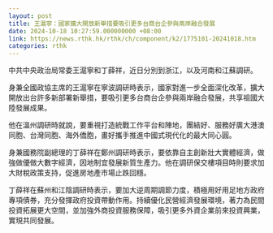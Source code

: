 ```yaml
---
layout: post
title: 王滬寧：國家擴大開放新舉措要吸引更多台商台企參與兩岸融合發展
date: 2024-10-18 10:27:59.000000000 +08:00
link: https://news.rthk.hk/rthk/ch/component/k2/1775101-20241018.htm
categories: rthk
---
```


中共中央政治局常委王滬寧和丁薛祥，近日分別到浙江，以及河南和江蘇調研。

身兼全國政協主席的王滬寧在寧波調研時表示，國家對進一步全面深化改革，擴大開放出台許多新部署新舉措，要吸引更多台商台企參與兩岸融合發展，共享祖國大陸發展成果。

他在溫州調研時就說，要重視打造統戰工作平台和陣地，團結好、服務好廣大港澳同胞、台灣同胞、海外僑胞，畫好攜手推進中國式現代化的最大同心圓。

身兼國務院副總理的丁薛祥在鄭州調研時表示，要依靠自主創新壯大實體經濟，做強做優做大數字經濟，因地制宜發展新質生產力。他在調研保交樓項目時則要求加大財稅政策支持，促進房地產市場止跌回穩。

丁薛祥在蘇州和江陰調研時表示，要加大逆周期調節力度，積極用好用足地方政府專項債券，充分發揮政府投資帶動作用。持續優化民營經濟發展環境，著力為民間投資拓展更大空間，並加強外商投資服務保障，吸引更多外資企業前來投資興業，實現共同發展。
